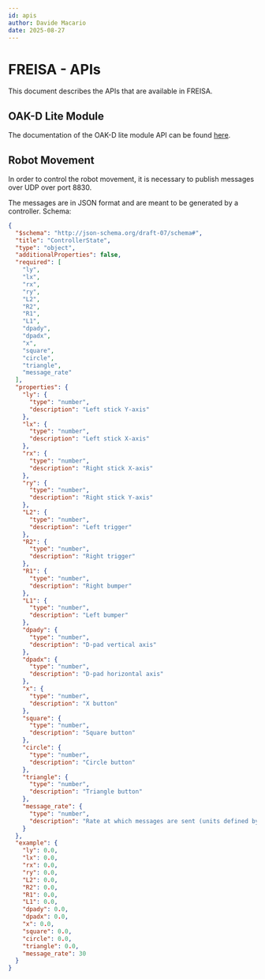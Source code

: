 ```yaml
---
id: apis
author: Davide Macario
date: 2025-08-27
---
```


# FREISA - APIs

This document describes the APIs that are available in FREISA.

## OAK-D Lite Module

The documentation of the OAK-D lite module API can be found [here](/code/oak-d-lite-module/README.md#http-api).

## Robot Movement

In order to control the robot movement, it is necessary to publish messages over UDP over port 8830.

The messages are in JSON format and are meant to be generated by a controller.
Schema:

```json
{
  "$schema": "http://json-schema.org/draft-07/schema#",
  "title": "ControllerState",
  "type": "object",
  "additionalProperties": false,
  "required": [
    "ly",
    "lx",
    "rx",
    "ry",
    "L2",
    "R2",
    "R1",
    "L1",
    "dpady",
    "dpadx",
    "x",
    "square",
    "circle",
    "triangle",
    "message_rate"
  ],
  "properties": {
    "ly": {
      "type": "number",
      "description": "Left stick Y‑axis"
    },
    "lx": {
      "type": "number",
      "description": "Left stick X‑axis"
    },
    "rx": {
      "type": "number",
      "description": "Right stick X‑axis"
    },
    "ry": {
      "type": "number",
      "description": "Right stick Y‑axis"
    },
    "L2": {
      "type": "number",
      "description": "Left trigger"
    },
    "R2": {
      "type": "number",
      "description": "Right trigger"
    },
    "R1": {
      "type": "number",
      "description": "Right bumper"
    },
    "L1": {
      "type": "number",
      "description": "Left bumper"
    },
    "dpady": {
      "type": "number",
      "description": "D‑pad vertical axis"
    },
    "dpadx": {
      "type": "number",
      "description": "D‑pad horizontal axis"
    },
    "x": {
      "type": "number",
      "description": "X button"
    },
    "square": {
      "type": "number",
      "description": "Square button"
    },
    "circle": {
      "type": "number",
      "description": "Circle button"
    },
    "triangle": {
      "type": "number",
      "description": "Triangle button"
    },
    "message_rate": {
      "type": "number",
      "description": "Rate at which messages are sent (units defined by your application)"
    }
  },
  "example": {
    "ly": 0.0,
    "lx": 0.0,
    "rx": 0.0,
    "ry": 0.0,
    "L2": 0.0,
    "R2": 0.0,
    "R1": 0.0,
    "L1": 0.0,
    "dpady": 0.0,
    "dpadx": 0.0,
    "x": 0.0,
    "square": 0.0,
    "circle": 0.0,
    "triangle": 0.0,
    "message_rate": 30
  }
}
```
